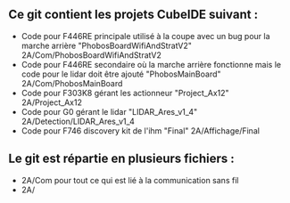 ## Ce git contient les projets CubeIDE suivant : 
* Code pour F446RE principale utilisé à la coupe avec un bug pour la marche arrière "PhobosBoardWifiAndStratV2" 2A/Com/PhobosBoardWifiAndStratV2
* Code pour F446RE secondaire où la marche arrière fonctionne mais le code pour le lidar doit être ajouté "PhobosMainBoard" 2A/Com/PhobosMainBoard
* Code pour F303K8 gérant les actionneur "Project_Ax12" 2A/Project_Ax12
* Code pour G0 gérant le lidar "LIDAR_Ares_v1_4" 2A/Detection/LIDAR_Ares_v1_4
* Code pour F746 discovery kit de l'ihm "Final" 2A/Affichage/Final

## Le git est répartie en plusieurs fichiers :
* 2A/Com pour tout ce qui est lié à la communication sans fil
* 2A/
